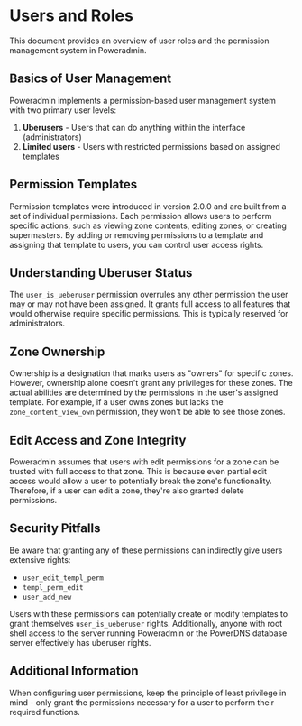 # Users and Roles

This document provides an overview of user roles and the permission management system in Poweradmin.

## Basics of User Management

Poweradmin implements a permission-based user management system with two primary user levels:

1. **Uberusers** - Users that can do anything within the interface (administrators)
2. **Limited users** - Users with restricted permissions based on assigned templates

## Permission Templates

Permission templates were introduced in version 2.0.0 and are built from a set of individual permissions. Each
permission allows users to perform specific actions, such as viewing zone contents, editing zones, or creating
supermasters. By adding or removing permissions to a template and assigning that template to users, you can control user
access rights.

## Understanding Uberuser Status

The `user_is_ueberuser` permission overrules any other permission the user may or may not have been assigned. It grants
full access to all features that would otherwise require specific permissions. This is typically reserved for
administrators.

## Zone Ownership

Ownership is a designation that marks users as "owners" for specific zones. However, ownership alone doesn't grant any
privileges for these zones. The actual abilities are determined by the permissions in the user's assigned template. For
example, if a user owns zones but lacks the `zone_content_view_own` permission, they won't be able to see those zones.

## Edit Access and Zone Integrity

Poweradmin assumes that users with edit permissions for a zone can be trusted with full access to that zone. This is
because even partial edit access would allow a user to potentially break the zone's functionality. Therefore, if a user
can edit a zone, they're also granted delete permissions.

## Security Pitfalls

Be aware that granting any of these permissions can indirectly give users extensive rights:

- `user_edit_templ_perm`
- `templ_perm_edit`
- `user_add_new`

Users with these permissions can potentially create or modify templates to grant themselves `user_is_ueberuser` rights.
Additionally, anyone with root shell access to the server running Poweradmin or the PowerDNS database server effectively
has uberuser rights.

## Additional Information

When configuring user permissions, keep the principle of least privilege in mind - only grant the permissions necessary
for a user to perform their required functions.